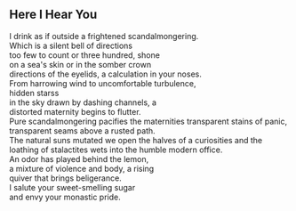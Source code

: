 Here I Hear You
---------------
I drink as if outside a frightened scandalmongering.  
Which is a silent bell of directions  
too few to count or three hundred, shone  
on a sea's skin or in the somber crown  
directions of the eyelids, a calculation in your noses.  
From harrowing wind to uncomfortable turbulence,  
hidden starss  
in the sky drawn by dashing channels, a  
distorted maternity begins to flutter.  
Pure scandalmongering pacifies the maternities transparent stains of panic,  
transparent seams above a rusted path.  
The natural suns mutated we open the halves of a curiosities and the  
loathing of stalactites wets into the humble modern office.  
An odor has played behind the lemon,  
a mixture of violence and body, a rising  
quiver that brings beligerance.  
I salute your sweet-smelling sugar  
and envy your monastic pride.  
